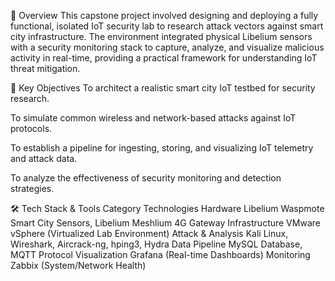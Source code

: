 📖 Overview
This capstone project involved designing and deploying a fully functional, isolated IoT security lab to research attack vectors against smart city infrastructure. The environment integrated physical Libelium sensors with a security monitoring stack to capture, analyze, and visualize malicious activity in real-time, providing a practical framework for understanding IoT threat mitigation.

🎯 Key Objectives
To architect a realistic smart city IoT testbed for security research.

To simulate common wireless and network-based attacks against IoT protocols.

To establish a pipeline for ingesting, storing, and visualizing IoT telemetry and attack data.

To analyze the effectiveness of security monitoring and detection strategies.

🛠️ Tech Stack & Tools
Category	Technologies
Hardware	Libelium Waspmote Smart City Sensors, Libelium Meshlium 4G Gateway
Infrastructure	VMware vSphere (Virtualized Lab Environment)
Attack & Analysis	Kali Linux, Wireshark, Aircrack-ng, hping3, Hydra
Data Pipeline	MySQL Database, MQTT Protocol
Visualization	Grafana (Real-time Dashboards)
Monitoring	Zabbix (System/Network Health)
